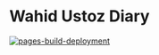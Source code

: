 # Wahid Ustoz Diary
[![pages-build-deployment](https://github.com/wahid-d/diary/actions/workflows/pages/pages-build-deployment/badge.svg)](https://github.com/wahid-d/diary/actions/workflows/pages/pages-build-deployment)

